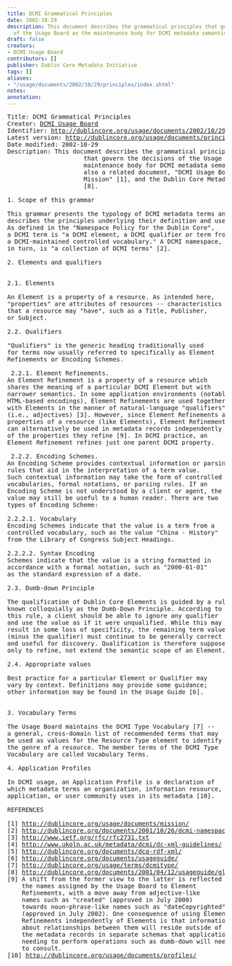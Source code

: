 ```yaml
---
title: DCMI Grammatical Principles
date: 2002-10-29
description: This document describes the grammatical principles that govern the decisions
  of the Usage Board as the maintenance body for DCMI metadata semantics.
draft: false
creators:
- DCMI Usage Board
contributors: []
publisher: Dublin Core Metadata Initiative
tags: []
aliases:
- "/usage/documents/2002/10/29/principles/index.shtml"
notes: 
annotation: 
---
```


<pre>
Title: DCMI Grammatical Principles
Creator: <a href="mailto:dc-usage@jiscmail.ac.uk">DCMI Usage Board</a>
Identifier: <a href="/usage/documents/2002/10/29/principles/">http://dublincore.org/usage/documents/2002/10/29/principles/</a>
Latest version: <a href="/usage/documents/principles/">http://dublincore.org/usage/documents/principles/</a>
Date modified: 2002-10-29
Description: This document describes the grammatical principles
                     that govern the decisions of the Usage Board as the
                     maintenance body for DCMI metadata semantics. See 
                     also a related document, "DCMI Usage Board
                     Mission" [1], and the Dublin Core Metadata Glossary
                     [8].

1. Scope of this grammar

This grammar presents the typology of DCMI metadata terms and
describes the principles underlying their definition and use.
As defined in the "Namespace Policy for the Dublin Core",
a DCMI term is "a DCMI element, a DCMI qualifier or term from
a DCMI-maintained controlled vocabulary." A DCMI namespace,
in turn, is "a collection of DCMI terms" [2].

2. Elements and qualifiers

<a name="element"></a>
2.1. Elements

An Element is a property of a resource. As intended here,
"properties" are attributes of resources -- characteristics
that a resource may "have", such as a Title, Publisher,
or Subject.

2.2. Qualifiers

"Qualifiers" is the generic heading traditionally used
for terms now usually referred to specifically as Element
Refinements or Encoding Schemes.

<a name="element-refinement"></a> 2.2.1. Element Refinements.
An Element Refinement is a property of a resource which
shares the meaning of a particular DCMI Element but with
narrower semantics. In some application environments (notably
HTML-based encodings), Element Refinements are used together
with Elements in the manner of natural-language "qualifiers"
(i.e., adjectives) [3]. However, since Element Refinements are
properties of a resource (like Elements), Element Refinements
can alternatively be used in metadata records independently
of the properties they refine [9]. In DCMI practice, an
Element Refinement refines just one parent DCMI property.

<a name="encoding-scheme"></a> 2.2.2. Encoding Schemes.
An Encoding Scheme provides contextual information or parsing
rules that aid in the interpretation of a term value.
Such contextual information may take the form of controlled
vocabularies, formal notations, or parsing rules. If an
Encoding Scheme is not understood by a client or agent, the
value may still be useful to a human reader. There are two
types of Encoding Scheme:

<a name="vocabulary-encoding-scheme"></a>2.2.2.1. Vocabulary
Encoding Schemes indicate that the value is a term from a
controlled vocabulary, such as the value "China - History"
from the Library of Congress Subject Headings.

<a name="syntax-encoding-scheme"></a>2.2.2.2. Syntax Encoding
Schemes indicate that the value is a string formatted in
accordance with a formal notation, such as "2000-01-01"
as the standard expression of a date.

2.3. Dumb-down Principle

The qualification of Dublin Core Elements is guided by a rule
known colloquially as the Dumb-Down Principle. According to
this rule, a client should be able to ignore any qualifier
and use the value as if it were unqualified. While this may
result in some loss of specificity, the remaining term value
(minus the qualifier) must continue to be generally correct
and useful for discovery. Qualification is therefore supposed
only to refine, not extend the semantic scope of an Element.

2.4. Appropriate values

Best practice for a particular Element or Qualifier may
vary by context. Definitions may provide some guidance;
other information may be found in the Usage Guide [6].

<a name="vocabulary-term"></a>
3. Vocabulary Terms

The Usage Board maintains the DCMI Type Vocabulary [7] --
a general, cross-domain list of recommended terms that may
be used as values for the Resource Type element to identify
the genre of a resource. The member terms of the DCMI Type
Vocabulary are called Vocabulary Terms.

4. Application Profiles

In DCMI usage, an Application Profile is a declaration of
which metadata terms an organization, information resource,
application, or user community uses in its metadata [10].

REFERENCES

[1] <a href="/usage/documents/mission/">http://dublincore.org/usage/documents/mission/</a>
[2] <a href="/documents/2001/10/26/dcmi-namespace/">http://dublincore.org/documents/2001/10/26/dcmi-namespace/</a>
[3] <a href="http://www.ietf.org/rfc/rfc2731.txt">http://www.ietf.org/rfc/rfc2731.txt</a> 
[4] <a href="http://www.ukoln.ac.uk/metadata/dcmi/dc-xml-guidelines/">http://www.ukoln.ac.uk/metadata/dcmi/dc-xml-guidelines/</a>
[5] <a href="/documents/dcq-rdf-xml/">http://dublincore.org/documents/dcq-rdf-xml/</a>
[6] <a href="/documents/usageguide/">http://dublincore.org/documents/usageguide/</a>
[7] <a href="/usage/terms/dcmitype/">http://dublincore.org/usage/terms/dcmitype/</a>
[8] <a href="/documents/2001/04/12/usageguide/glossary.shtml">http://dublincore.org/documents/2001/04/12/usageguide/glossary.shtml</a>
[9] A shift from the former view to the latter is reflected in
    the names assigned by the Usage Board to Element
    Refinements, with a move away from adjective-like
    names such as "created" (approved in July 2000)
    towards noun-phrase-like names such as "dateCopyrighted"
    (approved in July 2002). One consequence of using Element
    Refinements independently of Elements is that information
    about relationships between them will reside outside of
    the metadata records in separate schemas that applications
    needing to perform operations such as dumb-down will need
    to consult.
[10] <a href="/usage/documents/profiles/">http://dublincore.org/usage/documents/profiles/</a>

</pre>
